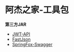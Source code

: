 # 阿杰之家-工具包
**第三方JAR**
- [JWT-API](https://javadoc.io/doc/com.auth0/java-jwt/latest/index.html)
- [FastJson](https://github.com/alibaba/fastjson)
- [SpringFox-Swagger](http://springfox.github.io/springfox/docs/current/#swagger-1-2-vs-swagger-2-0)